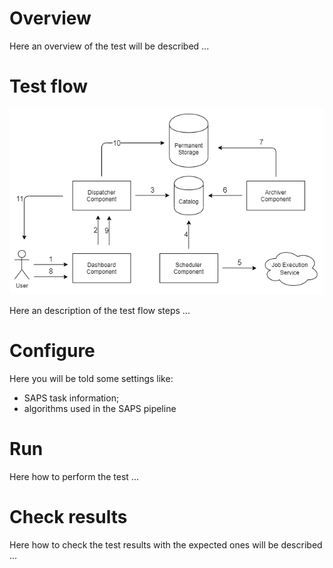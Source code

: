 # Overview

Here an overview of the test will be described ...

# Test flow

![Test flow](img/end-to-end-test-flow.png)

Here an description of the test flow steps ...

# Configure

Here you will be told some settings like:
- SAPS task information;
- algorithms used in the SAPS pipeline

# Run

Here how to perform the test ...

# Check results

Here how to check the test results with the expected ones will be described ...